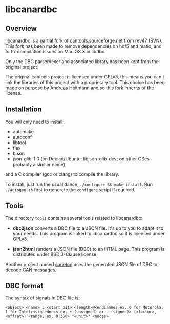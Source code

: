 libcanardbc
===========

Overview
--------

libcanardbc is a partial fork of cantools.sourceforge.net from rev47 (SVN).
This fork has been made to remove dependencies on hdf5 and matio, and to
fix compilation issues on Mac OS X in libdbc.

Only the DBC parser/lexer and associated library has been kept from the
original project.

The original cantools project is licensed under GPLv3, this means you can't link
the libraries of this project with a proprietary tool. This choice has been made
on purpose by Andreas Heitmann and so this fork inherits of the license.


Installation
------------

You will only need to install:
- automake
- autoconf
- libtool
- flex
- bison
- json-glib-1.0 (on Debian/Ubuntu: libjson-glib-dev; on other OSes probably a
similar name)

and a C compiler (gcc or clang) to compile the library.

To install, just run the usual dance, `./configure && make install`. Run
`./autogen.sh` first to generate the `configure` script if required.


Tools
-----

The directory `tools` contains several tools related to libcanardbc:

- **dbc2json** converts a DBC file to a JSON file. It's up to you to adapt it to
  your needs. This program is linked to libcanardbc so it is licensed under
  GPLv3.

- **json2html** renders a JSON file (DBC) to an HTML page. This program is
  distributed under BSD 3-Clause license.

Another project named [caneton](https://github.com/Polyconseil/caneton) uses
the generated JSON file of DBC to decode CAN messages.

DBC format
----------

The syntax of signals in DBC file is:

```
<object> <name> : <start bit>|<length>@<endiannes ex. 0 for Motorola, 1 for Intel><signedness ex. + (unsigned) or - (signed)> (<factor>,<offset>) <range, ex. 0|360> "<unit>" <nodes>
```
